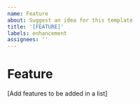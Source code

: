 ```yaml
---
name: Feature
about: Suggest an idea for this template
title: '[FEATURE]'
labels: enhancement
assignees: ''
---
```


# Feature

[Add features to be added in a list]
